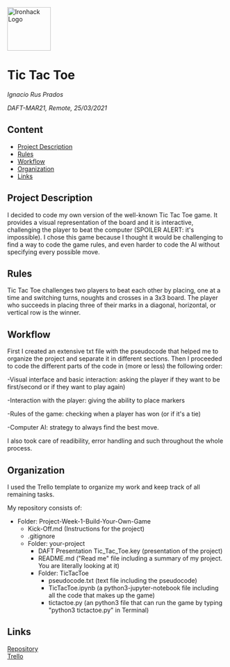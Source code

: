 <img src="https://bit.ly/2VnXWr2" alt="Ironhack Logo" width="100"/>

# Tic Tac Toe
*Ignacio Rus Prados*

*DAFT-MAR21, Remote, 25/03/2021*

## Content
- [Project Description](#project-description)
- [Rules](#rules)
- [Workflow](#workflow)
- [Organization](#organization)
- [Links](#links)

## Project Description

I decided to code my own version of the well-known Tic Tac Toe game. It provides a visual representation of the board and it is interactive, challenging the player to beat the computer (SPOILER ALERT: it's impossible). I chose this game because I thought it would be challenging to find a way to code the game rules, and even harder to code the AI without specifying every possible move.

## Rules

Tic Tac Toe challenges two players to beat each other by placing, one at a time and switching turns, noughts and crosses in a 3x3 board. The player who succeeds in placing three of their marks in a diagonal, horizontal, or vertical row is the winner.

## Workflow

First I created an extensive txt file with the pseudocode that helped me to organize the project and separate it in different sections. Then I proceeded to code the different parts of the code in (more or less) the following order:

-Visual interface and basic interaction: asking the player if they want to be first/second or if they want to play again)

-Interaction with the player: giving the ability to place markers

-Rules of the game: checking when a player has won (or if it's a tie)

-Computer AI: strategy to always find the best move.

I also took care of readibility, error handling and such throughout the whole process.

## Organization

I used the Trello template to organize my work and keep track of all remaining tasks.

My repository consists of:

- Folder: Project-Week-1-Build-Your-Own-Game
    - Kick-Off.md (Instructions for the project)
    - .gitignore 
    - Folder: your-project
        - DAFT Presentation Tic_Tac_Toe.key (presentation of the project)
        - README.md ("Read me" file including a summary of my project. You are literally looking at it)
        - Folder: TicTacToe 
            - pseudocode.txt (text file including the pseudocode)
            - TicTacToe.ipynb (a python3-jupyter-notebook file including all the code that makes up the game)
            - tictactoe.py (an python3 file that can run the game by typing "python3 tictactoe.py" in Terminal)

## Links

[Repository](https://github.com/IgnacioRus/Project-Week-1-Build-Your-Own-Game)  
[Trello](https://trello.com/b/ymfsxblR/tic-tac-toe-plan)  

